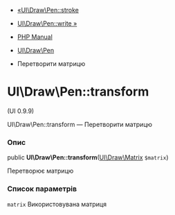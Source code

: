 - [«UI\Draw\Pen::stroke](ui-draw-pen.stroke.md)
- [UI\Draw\Pen::write »](ui-draw-pen.write.md)

- [PHP Manual](index.md)
- [UI\Draw\Pen](class.ui-draw-pen.md)
- Перетворити матрицю

# UI\Draw\Pen::transform

(UI 0.9.9)

UI\Draw\Pen::transform — Перетворити матрицю

### Опис

public
**UI\Draw\Pen::transform**([UI\Draw\Matrix](class.ui-draw-matrix.md)
`$matrix`)

Перетворює матрицю

### Список параметрів

`matrix`
Використовувана матриця
